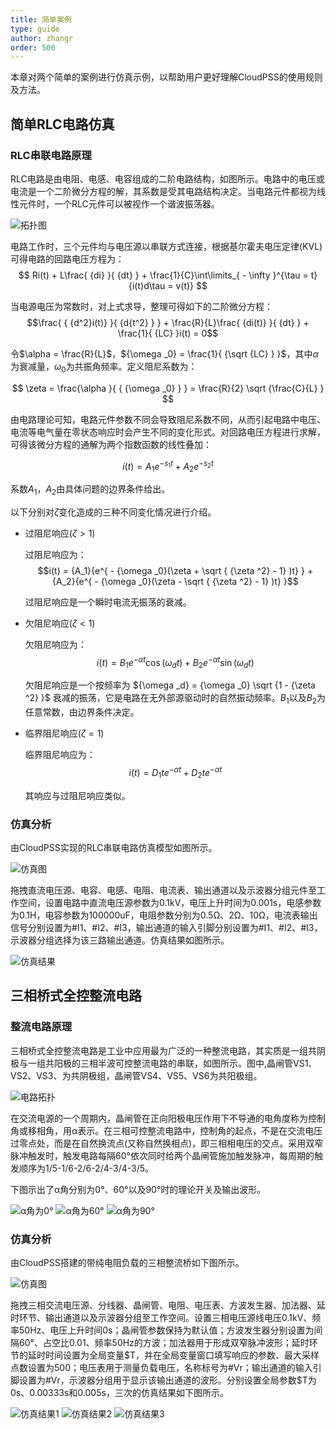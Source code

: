 ```yaml
---
title: 简单案例
type: guide
author: zhangr
order: 500
---
```


本章对两个简单的案例进行仿真示例，以帮助用户更好理解CloudPSS的使用规则及方法。

## 简单RLC电路仿真

### RLC串联电路原理

RLC电路是由电阻、电感、电容组成的二阶电路结构，如图所示。电路中的电压或电流是一个二阶微分方程的解，其系数是受其电路结构决定。当电路元件都视为线性元件时，一个RLC元件可以被视作一个谐波振荡器。

![拓扑图](User4/51.png "RLC串联电路")

电路工作时，三个元件均与电压源以串联方式连接，根据基尔霍夫电压定律(KVL)可得电路的回路电压方程为：
$$ Ri(t) + L\frac{ {di} }{ {dt} } + \frac{1}{C}\int\limits_{ - \infty }^{\tau  = t} {i(t)d\tau  = v(t)} $$

当电源电压为常数时，对上式求导，整理可得如下的二阶微分方程：
$$\frac{ { {d^2}i(t)} }{ {d{t^2} } } + \frac{R}{L}\frac{ {di(t)} }{ {dt} } + \frac{1}{ {LC} }i(t) = 0$$

令$\alpha  = \frac{R}{L}$，${\omega _0} = \frac{1}{ {\sqrt {LC} } }$，其中$\alpha$为衰减量，$\omega _0$为共振角频率。定义阻尼系数为：

$$ \zeta  = \frac{\alpha }{ { {\omega _0} } } = \frac{R}{2} \sqrt {\frac{C}{L} } $$ 

由电路理论可知，电路元件参数不同会导致阻尼系数不同，从而引起电路中电压、电流等电气量在零状态响应时会产生不同的变化形式。对回路电压方程进行求解，可得该微分方程的通解为两个指数函数的线性叠加：

$$i(t) = {A_1}{e^{ - {s_1}t} } + {A_2}{e^{ - {s_2}t} }$$

系数$A_1$，$A_2$由具体问题的边界条件给出。

以下分别对$\zeta$变化造成的三种不同变化情况进行介绍。

+ 过阻尼响应($\zeta >1$)

  过阻尼响应为：
  $$i(t) = {A_1}{e^{ - {\omega _0}(\zeta  + \sqrt { {\zeta ^2} - 1} )t} } + {A_2}{e^{ - {\omega _0}(\zeta  - \sqrt { {\zeta ^2} - 1} )t} }$$

  过阻尼响应是一个瞬时电流无振荡的衰减。

+ 欠阻尼响应($\zeta <1$)

  欠阻尼响应为：
  $$i(t) = {B_1}{e^{ - \alpha t} }\cos ({\omega _d}t) + {B_2}{e^{ - \alpha t} }\sin ({\omega _d}t)$$

  欠阻尼响应是一个按频率为 ${\omega _d} = {\omega _0} \sqrt {1 - {\zeta ^2} }$ 衰减的振荡，它是电路在无外部源驱动时的自然振动频率。$B_1$以及$B_2$为任意常数，由边界条件决定。

+ 临界阻尼响应($\zeta =1$)

  临界阻尼响应为：
  $$ i(t) = {D_1}t{e^{ - \alpha t} } + {D_2}t{e^{ - \alpha t} }$$

  其响应与过阻尼响应类似。

### 仿真分析

由CloudPSS实现的RLC串联电路仿真模型如图所示。

![仿真图](User4/A1.png "RLC串联电路仿真图")

拖拽直流电压源、电容、电感、电阻、电流表、输出通道以及示波器分组元件至工作空间，设置电路中直流电压源参数为0.1kV，电压上升时间为0.001s，电感参数为0.1H，电容参数为100000uF，电阻参数分别为0.5Ω、2Ω、10Ω，电流表输出信号分别设置为#I1、#I2、#I3，输出通道的输入引脚分别设置为#I1、#I2、#I3，示波器分组选择为该三路输出通道。仿真结果如图所示。

![仿真结果](User4/A2.png "RLC串联电路的仿真结果")

## 三相桥式全控整流电路

### 整流电路原理

三相桥式全控整流电路是工业中应用最为广泛的一种整流电路，其实质是一组共阴极与一组共阳极的三相半波可控整流电路的串联，如图所示。图中,晶闸管VS1、VS2、VS3、为共阴极组，晶闸管VS4、VS5、VS6为共阳极组。

![电路拓扑](User4/A3.png "三相桥式整流电路")

在交流电源的一个周期内，晶闸管在正向阳极电压作用下不导通的电角度称为控制角或移相角，用α表示。在三相可控整流电路中，控制角的起点，不是在交流电压过零点处，而是在自然换流点(又称自然换相点)，即三相相电压的交点。采用双窄脉冲触发时，触发电路每隔60°依次同时给两个晶闸管施加触发脉冲，每周期的触发顺序为1/5-1/6-2/6-2/4-3/4-3/5。

下图示出了α角分别为0°、60°以及90°时的理论开关及输出波形。

![α角为0°](User4/A4.png "α角为0°时的理论开关及输出波形")
![α角为60°](User4/A41.png "α角为60°时的理论开关及输出波形")
![α角为90°](User4/A42.png "α角为90°时的理论开关及输出波形")

### 仿真分析

由CloudPSS搭建的带纯电阻负载的三相整流桥如下图所示。

![仿真图](User4/A5.png "三相桥式整流电路仿真图")

拖拽三相交流电压源、分线器、晶闸管、电阻、电压表、方波发生器、加法器、延时环节、输出通道以及示波器分组至工作空间。设置三相电压源线电压0.1kV、频率50Hz、电压上升时间0s；晶闸管参数保持为默认值；方波发生器分别设置为间隔60°、占空比0.01、频率50Hz的方波；加法器用于形成双窄脉冲波形；延时环节的延时时间设置为全局变量\$T，并在全局变量窗口填写响应的参数、最大采样点数设置为500；电压表用于测量负载电压，名称标号为#Vr；输出通道的输入引脚设置为#Vr，示波器分组用于显示该输出通道的波形。分别设置全局参数\$T为0s、0.00333s和0.005s，三次的仿真结果如下图所示。

![仿真结果1](User4/A6.png "α角为0°时的仿真结果")
![仿真结果2](User4/A7.png "α角为60°时的仿真结果")
![仿真结果3](User4/A8.png "α角为90°时的仿真结果")




